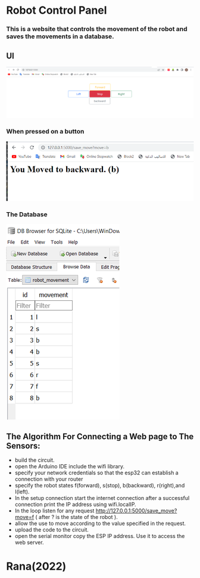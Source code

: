 # Robot Control Panel

### This is a website that controls the movement of the robot and saves the movements in a database.

## UI
![img.png](img.png)

### When pressed on a button
![img_1.png](img_1.png)

### The Database
![img_2.png](img_2.png)


## The Algorithm For Connecting a Web page to The Sensors:
* build the circuit.
* open the  Arduino  IDE include the wifi library.
* specify your network credentials so that the esp32 can establish a connection with your router
* specify the robot states f(forward), s(stop), b(backward), r(right),and l(left).
* In the setup connection start the internet connection after a successful connection print the IP address using wifi.localIP.
* In the loop listen for any request http://127.0.0.1:5000/save_move?move=f ( after ? is the state of the robot ).
* allow the use to move according to the value specified in the request.
* upload the code to the circuit.
* open the serial monitor copy the ESP IP address. Use it to access the web server.

# Rana(2022)